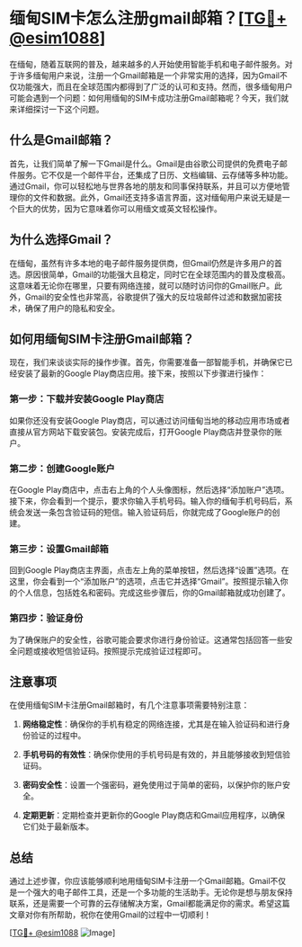 # 缅甸SIM卡怎么注册gmail邮箱？[[TG💪+ @esim1088](https://t.me/s/esim1088)]

在缅甸，随着互联网的普及，越来越多的人开始使用智能手机和电子邮件服务。对于许多缅甸用户来说，注册一个Gmail邮箱是一个非常实用的选择，因为Gmail不仅功能强大，而且在全球范围内都得到了广泛的认可和支持。然而，很多缅甸用户可能会遇到一个问题：如何用缅甸的SIM卡成功注册Gmail邮箱呢？今天，我们就来详细探讨一下这个问题。

## 什么是Gmail邮箱？

首先，让我们简单了解一下Gmail是什么。Gmail是由谷歌公司提供的免费电子邮件服务。它不仅是一个邮件平台，还集成了日历、文档编辑、云存储等多种功能。通过Gmail，你可以轻松地与世界各地的朋友和同事保持联系，并且可以方便地管理你的文件和数据。此外，Gmail还支持多语言界面，这对缅甸用户来说无疑是一个巨大的优势，因为它意味着你可以用缅文或英文轻松操作。

## 为什么选择Gmail？

在缅甸，虽然有许多本地的电子邮件服务提供商，但Gmail仍然是许多用户的首选。原因很简单，Gmail的功能强大且稳定，同时它在全球范围内的普及度极高。这意味着无论你在哪里，只要有网络连接，就可以随时访问你的Gmail账户。此外，Gmail的安全性也非常高，谷歌提供了强大的反垃圾邮件过滤和数据加密技术，确保了用户的隐私和安全。

## 如何用缅甸SIM卡注册Gmail邮箱？

现在，我们来谈谈实际的操作步骤。首先，你需要准备一部智能手机，并确保它已经安装了最新的Google Play商店应用。接下来，按照以下步骤进行操作：

### 第一步：下载并安装Google Play商店

如果你还没有安装Google Play商店，可以通过访问缅甸当地的移动应用市场或者直接从官方网站下载安装包。安装完成后，打开Google Play商店并登录你的账户。

### 第二步：创建Google账户

在Google Play商店中，点击右上角的个人头像图标，然后选择“添加账户”选项。接下来，你会看到一个提示，要求你输入手机号码。输入你的缅甸手机号码后，系统会发送一条包含验证码的短信。输入验证码后，你就完成了Google账户的创建。

### 第三步：设置Gmail邮箱

回到Google Play商店主界面，点击左上角的菜单按钮，然后选择“设置”选项。在这里，你会看到一个“添加账户”的选项，点击它并选择“Gmail”。按照提示输入你的个人信息，包括姓名和密码。完成这些步骤后，你的Gmail邮箱就成功创建了。

### 第四步：验证身份

为了确保账户的安全性，谷歌可能会要求你进行身份验证。这通常包括回答一些安全问题或接收短信验证码。按照提示完成验证过程即可。

## 注意事项

在使用缅甸SIM卡注册Gmail邮箱时，有几个注意事项需要特别注意：

1. **网络稳定性**：确保你的手机有稳定的网络连接，尤其是在输入验证码和进行身份验证的过程中。
   
2. **手机号码的有效性**：确保你使用的手机号码是有效的，并且能够接收到短信验证码。

3. **密码安全性**：设置一个强密码，避免使用过于简单的密码，以保护你的账户安全。

4. **定期更新**：定期检查并更新你的Google Play商店和Gmail应用程序，以确保它们处于最新版本。

## 总结

通过上述步骤，你应该能够顺利地用缅甸SIM卡注册一个Gmail邮箱。Gmail不仅是一个强大的电子邮件工具，还是一个多功能的生活助手。无论你是想与朋友保持联系，还是需要一个可靠的云存储解决方案，Gmail都能满足你的需求。希望这篇文章对你有所帮助，祝你在使用Gmail的过程中一切顺利！

[[TG💪+ @esim1088](https://t.me/s/esim1088) ![Image](https://i.postimg.cc/4NQfJmqS/Snipaste-2025-05-13-00-14-12.png)]